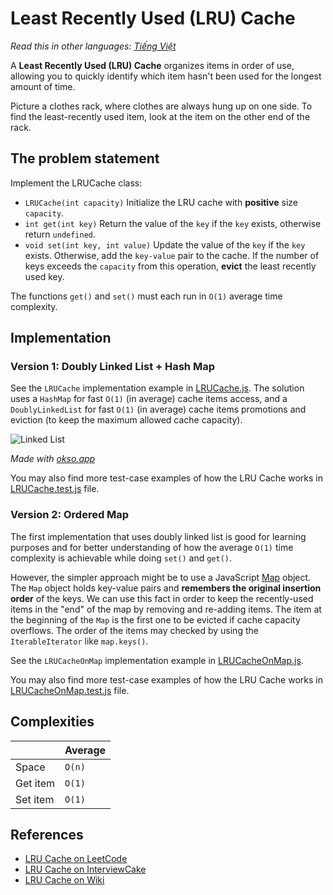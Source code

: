 # Least Recently Used (LRU) Cache

_Read this in other languages:_
[_Tiếng Việt_](README.md)

A **Least Recently Used (LRU) Cache** organizes items in order of use, allowing you to quickly identify which item hasn't been used for the longest amount of time.

Picture a clothes rack, where clothes are always hung up on one side. To find the least-recently used item, look at the item on the other end of the rack.

## The problem statement

Implement the LRUCache class:

- `LRUCache(int capacity)` Initialize the LRU cache with **positive** size `capacity`.
- `int get(int key)` Return the value of the `key` if the `key` exists, otherwise return `undefined`.
- `void set(int key, int value)` Update the value of the `key` if the `key` exists. Otherwise, add the `key-value` pair to the cache. If the number of keys exceeds the `capacity` from this operation, **evict** the least recently used key.

The functions `get()` and `set()` must each run in `O(1)` average time complexity.

## Implementation

### Version 1: Doubly Linked List + Hash Map

See the `LRUCache` implementation example in [LRUCache.js](./LRUCache.js). The solution uses a `HashMap` for fast `O(1)` (in average) cache items access, and a `DoublyLinkedList` for fast `O(1)` (in average) cache items promotions and eviction (to keep the maximum allowed cache capacity).

![Linked List](./images/lru-cache.jpg)

_Made with [okso.app](https://okso.app)_

You may also find more test-case examples of how the LRU Cache works in [LRUCache.test.js](./__test__/LRUCache.test.js) file.

### Version 2: Ordered Map

The first implementation that uses doubly linked list is good for learning purposes and for better understanding of how the average `O(1)` time complexity is achievable while doing `set()` and `get()`.

However, the simpler approach might be to use a JavaScript [Map](https://developer.mozilla.org/en-US/docs/Web/JavaScript/Reference/Global_Objects/Map) object. The `Map` object holds key-value pairs and **remembers the original insertion order** of the keys. We can use this fact in order to keep the recently-used items in the "end" of the map by removing and re-adding items. The item at the beginning of the `Map` is the first one to be evicted if cache capacity overflows. The order of the items may checked by using the `IterableIterator` like `map.keys()`.

See the `LRUCacheOnMap` implementation example in [LRUCacheOnMap.js](./LRUCacheOnMap.js).

You may also find more test-case examples of how the LRU Cache works in [LRUCacheOnMap.test.js](./__test__/LRUCacheOnMap.test.js) file.

## Complexities

|          | Average |
| -------- | ------- |
| Space    | `O(n)`  |
| Get item | `O(1)`  |
| Set item | `O(1)`  |

## References

- [LRU Cache on LeetCode](https://leetcode.com/problems/lru-cache/solutions/244744/lru-cache/)
- [LRU Cache on InterviewCake](https://www.interviewcake.com/concept/java/lru-cache)
- [LRU Cache on Wiki](https://en.wikipedia.org/wiki/Cache_replacement_policies)

